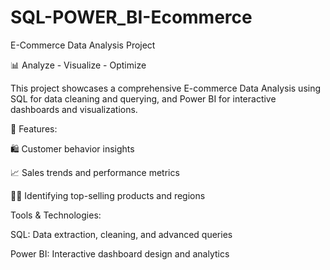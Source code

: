 # SQL-POWER_BI-Ecommerce
E-Commerce Data Analysis Project

📊 Analyze - Visualize - Optimize

This project showcases a comprehensive E-commerce Data Analysis using SQL for data cleaning and querying, and Power BI for interactive dashboards and visualizations.

🚀 Features:

🛍️ Customer behavior insights

📈 Sales trends and performance metrics

🕵️‍♂️ Identifying top-selling products and regions

Tools & Technologies:

SQL: Data extraction, cleaning, and advanced queries

Power BI: Interactive dashboard design and analytics
